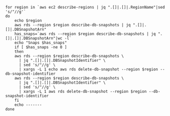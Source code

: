     for region in `aws ec2 describe-regions | jq ".[]|.[]|.RegionName"|sed 's/"//g'`
    do
        echo $region
        aws rds --region $region describe-db-snapshots | jq ".[]|.[]|.DBSnapshotArn"
        has_snaps=`aws rds --region $region describe-db-snapshots | jq ".[]|.[]|.DBSnapshotArn"|wc -l`
        echo "Snaps $has_snaps"
        if [ $has_snaps -ne 0 ]
        then
        aws rds --region $region describe-db-snapshots \ 
          | jq ".[]|.[]|.DBSnapshotIdentifier" \
          | sed 's/"//g' \
          | xargs -L 1 echo aws rds delete-db-snapshot --region $region --db-snapshot-identifier 
        aws rds --region $region describe-db-snapshots \
          | jq ".[]|.[]|.DBSnapshotIdentifier" \ 
          | sed 's/"//g' \
          | xargs -L 1 aws rds delete-db-snapshot --region $region --db-snapshot-identifier 
        fi
        echo -------
    done
